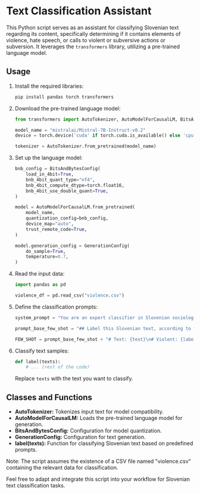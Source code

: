 # Text Classification Assistant

This Python script serves as an assistant for classifying Slovenian text regarding its content, specifically determining if it contains elements of violence, hate speech, or calls to violent or subversive actions or subversion. It leverages the `transformers` library, utilizing a pre-trained language model.

## Usage

1. Install the required libraries:

   ```bash
   pip install pandas torch transformers
   ```

2. Download the pre-trained language model:

   ```python
   from transformers import AutoTokenizer, AutoModelForCausalLM, BitsAndBytesConfig, GenerationConfig

   model_name = "mistralai/Mistral-7B-Instruct-v0.2"
   device = torch.device('cuda' if torch.cuda.is_available() else 'cpu')

   tokenizer = AutoTokenizer.from_pretrained(model_name)
   ```

3. Set up the language model:

   ```python
   bnb_config = BitsAndBytesConfig(
       load_in_4bit=True,
       bnb_4bit_quant_type="nf4",
       bnb_4bit_compute_dtype=torch.float16,
       bnb_4bit_use_double_quant=True,
   )

   model = AutoModelForCausalLM.from_pretrained(
       model_name,
       quantization_config=bnb_config,
       device_map="auto",
       trust_remote_code=True,
   )

   model.generation_config = GenerationConfig(
       do_sample=True,
       temperature=0.7,
   )
   ```

4. Read the input data:

   ```python
   import pandas as pd

   violence_df = pd.read_csv("violence.csv")
   ```

5. Define the classification prompts:

   ```python
   system_prompt = "You are an expert classifier in Slovenian sociology. You always answer in English."

   prompt_base_few_shot = "## Label this Slovenian text, according to whether the whole text is violent, includes hate speech, calls to violent or subversive actions or subversion (both explicitly or figuratively), or not, indicating 'True' if it does and 'False' if it doesn't:\n"

   FEW_SHOT = prompt_base_few_shot + "# Text: {text}\n# Violent: {label}\n# Description: {description}\n\n"
   ```

6. Classify text samples:

   ```python
   def label(texts):
       # ... (rest of the code)
   ```

   Replace `texts` with the text you want to classify.

## Classes and Functions

- **AutoTokenizer:** Tokenizes input text for model compatibility.
- **AutoModelForCausalLM:** Loads the pre-trained language model for generation.
- **BitsAndBytesConfig:** Configuration for model quantization.
- **GenerationConfig:** Configuration for text generation.
- **label(texts):** Function for classifying Slovenian text based on predefined prompts.

Note: The script assumes the existence of a CSV file named "violence.csv" containing the relevant data for classification.

Feel free to adapt and integrate this script into your workflow for Slovenian text classification tasks.